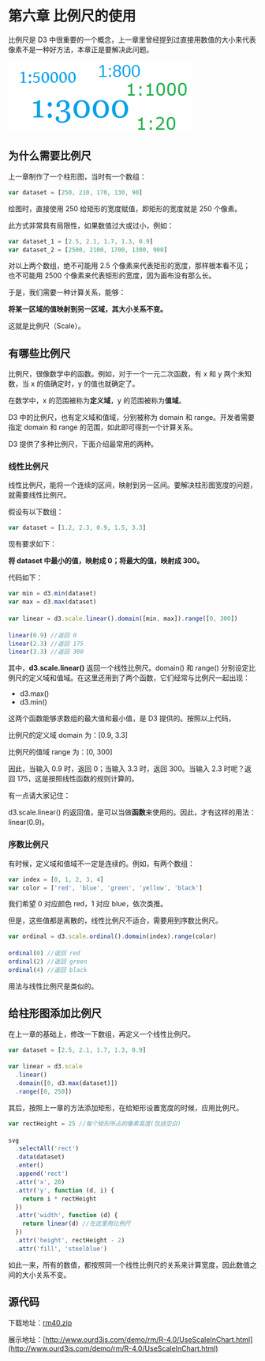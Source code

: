 # 第六章 比例尺的使用

比例尺是 D3 中很重要的一个概念，上一章里曾经提到过直接用数值的大小来代表像素不是一种好方法，本章正是要解决此问题。

![柱形图](./images/scale-1.png)

## 为什么需要比例尺

上一章制作了一个柱形图，当时有一个数组：

```javascript
var dataset = [250, 210, 170, 130, 90]
```

绘图时，直接使用 250 给矩形的宽度赋值，即矩形的宽度就是 250 个像素。

此方式非常具有局限性，如果数值过大或过小，例如：

```javascript
var dataset_1 = [2.5, 2.1, 1.7, 1.3, 0.9]
var dataset_2 = [2500, 2100, 1700, 1300, 900]
```

对以上两个数组，绝不可能用 2.5 个像素来代表矩形的宽度，那样根本看不见；也不可能用 2500 个像素来代表矩形的宽度，因为画布没有那么长。

于是，我们需要一种计算关系，能够：

**将某一区域的值映射到另一区域，其大小关系不变。**

这就是比例尺（Scale）。

## 有哪些比例尺

比例尺，很像数学中的函数。例如，对于一个一元二次函数，有 x 和 y 两个未知数，当 x 的值确定时，y 的值也就确定了。

在数学中，x 的范围被称为**定义域**，y 的范围被称为**值域**。

D3 中的比例尺，也有定义域和值域，分别被称为 domain 和 range。开发者需要指定 domain 和 range 的范围，如此即可得到一个计算关系。

D3 提供了多种比例尺，下面介绍最常用的两种。

### 线性比例尺

线性比例尺，能将一个连续的区间，映射到另一区间。要解决柱形图宽度的问题，就需要线性比例尺。

假设有以下数组：

```javascript
var dataset = [1.2, 2.3, 0.9, 1.5, 3.3]
```

现有要求如下：

**将 dataset 中最小的值，映射成 0；将最大的值，映射成 300。**

代码如下：

```javascript
var min = d3.min(dataset)
var max = d3.max(dataset)

var linear = d3.scale.linear().domain([min, max]).range([0, 300])

linear(0.9) //返回 0
linear(2.3) //返回 175
linear(3.3) //返回 300
```

其中，**d3.scale.linear()** 返回一个线性比例尺。domain() 和 range() 分别设定比例尺的定义域和值域。在这里还用到了两个函数，它们经常与比例尺一起出现：

- d3.max()
- d3.min()

这两个函数能够求数组的最大值和最小值，是 D3 提供的。按照以上代码，

比例尺的定义域 domain 为：[0.9, 3.3]

比例尺的值域 range 为：[0, 300]

因此，当输入 0.9 时，返回 0；当输入 3.3 时，返回 300。当输入 2.3 时呢？返回 175，这是按照线性函数的规则计算的。

有一点请大家记住：

d3.scale.linear() 的返回值，是可以当做**函数**来使用的。因此，才有这样的用法：linear(0.9)。

### 序数比例尺

有时候，定义域和值域不一定是连续的。例如，有两个数组：

```javascript
var index = [0, 1, 2, 3, 4]
var color = ['red', 'blue', 'green', 'yellow', 'black']
```

我们希望 0 对应颜色 red，1 对应 blue，依次类推。

但是，这些值都是离散的，线性比例尺不适合，需要用到序数比例尺。

```javascript
var ordinal = d3.scale.ordinal().domain(index).range(color)

ordinal(0) //返回 red
ordinal(2) //返回 green
ordinal(4) //返回 black
```

用法与线性比例尺是类似的。

## 给柱形图添加比例尺

在上一章的基础上，修改一下数组，再定义一个线性比例尺。

```javascript
var dataset = [2.5, 2.1, 1.7, 1.3, 0.9]

var linear = d3.scale
  .linear()
  .domain([0, d3.max(dataset)])
  .range([0, 250])
```

其后，按照上一章的方法添加矩形，在给矩形设置宽度的时候，应用比例尺。

```javascript
var rectHeight = 25 //每个矩形所占的像素高度(包括空白)

svg
  .selectAll('rect')
  .data(dataset)
  .enter()
  .append('rect')
  .attr('x', 20)
  .attr('y', function (d, i) {
    return i * rectHeight
  })
  .attr('width', function (d) {
    return linear(d) //在这里用比例尺
  })
  .attr('height', rectHeight - 2)
  .attr('fill', 'steelblue')
```

如此一来，所有的数值，都按照同一个线性比例尺的关系来计算宽度，因此数值之间的大小关系不变。

## 源代码

下载地址：[rm40.zip](http://www.ourd3js.com/src/rm/rm40.zip)

展示地址：[http://www.ourd3js.com/demo/rm/R-4.0/UseScaleInChart.html](http://www.ourd3js.com/demo/rm/R-4.0/UseScaleInChart.html)
